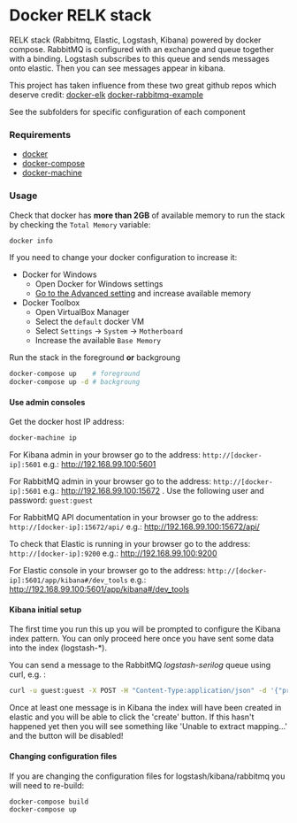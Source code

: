 # Docker RELK stack

RELK stack (Rabbitmq, Elastic, Logstash, Kibana) powered by docker compose.
RabbitMQ is configured with an exchange and queue together with a binding.
Logstash subscribes to this queue and sends messages onto elastic.
Then you can see messages appear in kibana.

This project has taken influence from these two great github repos which
deserve credit:
[docker-elk](https://github.com/deviantony/docker-elk)
[docker-rabbitmq-example](https://github.com/jonathandandries/docker-rabbitmq-example)

See the subfolders for specific configuration of each component

### Requirements

* [docker](https://docs.docker.com/install/)
* [docker-compose](https://docs.docker.com/compose/)
* [docker-machine](https://docs.docker.com/machine/)

### Usage

Check that docker has **more than 2GB** of available memory to run the
stack by checking the `Total Memory` variable:

```bash
docker info
```

If you need to change your docker configuration to increase it: 
- Docker for Windows 
  - Open Docker for Windows settings 
  - [Go to the Advanced setting](https://docs.docker.com/docker-for-windows/#advanced) and increase available memory
- Docker Toolbox 
  - Open VirtualBox Manager
  - Select the `default` docker VM
  - Select `Settings` -> `System` -> `Motherboard`
  - Increase the available `Base Memory`

Run the stack in the foreground **or** backgroung

```bash
docker-compose up    # foreground
docker-compose up -d # backgroung
```

#### Use admin consoles

Get the docker host IP address:

```bash
docker-machine ip
```

For Kibana admin in your browser go to the address:
`http://[docker-ip]:5601` e.g.: http://192.168.99.100:5601

For RabbitMQ admin in your browser go to the address: 
`http://[docker-ip]:5601` e.g.: http://192.168.99.100:15672
. Use the following user and password: `guest:guest`

For RabbitMQ API documentation in your browser go to the address:
`http://[docker-ip]:15672/api/` e.g.: http://192.168.99.100:15672/api/

To check that Elastic is running in your browser go to the address:
`http://[docker-ip]:9200` e.g.: http://192.168.99.100:9200

For Elastic console in your browser go to the address:
`http://[docker-ip]:5601/app/kibana#/dev_tools`
e.g.: http://192.168.99.100:5601/app/kibana#/dev_tools

#### Kibana initial setup

The first time you run this up you will be prompted to configure the
Kibana index pattern. You can only proceed here once you have sent some
data into the index (logstash-\*).

You can send a message to the RabbitMQ _logstash-serilog_ queue
using curl, e.g. :

```bash
curl -u guest:guest -X POST -H "Content-Type:application/json" -d '{"properties":{"content-type": "application/json"},"routing_key":"#.#.#","payload":"{\"Message\":\"hello world\"}","payload_encoding":"string"}' http://192.168.99.100:15672/api/exchanges/%2F/logging.application.serilog/publish
```

Once at least one message is in Kibana the index will have been created
in elastic and you will be able to click the 'create' button. If this
hasn't happened yet then you will see something like 'Unable to extract
mapping...' and the button will be disabled!

#### Changing configuration files
If you are changing the configuration files for
logstash/kibana/rabbitmq you will need to re-build:

```bash
docker-compose build
docker-compose up 
```
